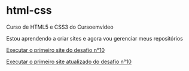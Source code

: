 # html-css
 Curso de HTML5 e CSS3 do Cursoemvídeo


Estou aprendendo a criar sites e agora vou gerenciar meus repositórios

<p><a href="https://gabrieldreher.github.io/projeto-android/" target="_blank">Executar o primeiro site do desafio n°10</a></p>
<p><a href="https://gabrieldreher.github.io/projeto-android-2.0/" target="_blank">Executar o primeiro site atualizado do desafio n°10</a></p>
